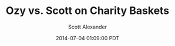 ---
layout: podcast
title: "Ozy vs. Scott on Charity Baskets"
author: Scott Alexander
description: https://slatestarcodex.com/2014/07/04/ozy-vs-scott-on-charity-baskets/
date: 2014-07-04 01:09:00 PDT
length: 2798324
duration: 699
guid: ozy-vs-scott-on-charity-baskets
---